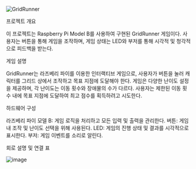 ![GridRunner](https://github.com/user-attachments/assets/3d875191-bf7e-4386-9bca-67c61a0e9be8)

프로젝트 개요

이 프로젝트는 Raspberry Pi Model B를 사용하여 구현된 GridRunner 게임이다. 사용자는 버튼을 통해 게임을 조작하며, 게임 상태는 LED와 부저를 통해 시각적 및 청각적으로 피드백을 받는다.

게임 설명

GridRunner는 라즈베리 파이를 이용한 인터랙티브 게임으로, 사용자가 버튼을 눌러 캐릭터를 그리드 상에서 조작하고 목표 지점에 도달해야 한다. 게임은 다양한 난이도 설정을 제공하며, 각 난이도는 이동 횟수와 장애물의 수가 다르다. 사용자는 제한된 이동 횟수 내에 목표 지점에 도달하여 최고 점수를 획득하려고 시도한다.

하드웨어 구성

라즈베리 파이 모델 B: 게임 로직을 처리하고 모든 입력 및 출력을 관리한다.
버튼: 게임 내 조작 및 난이도 선택을 위해 사용된다.
LED: 게임의 진행 상태 및 결과를 시각적으로 표시한다.
부저: 게임 이벤트를 소리로 알린다.


회로 설명 및 연결 표

![image](https://github.com/user-attachments/assets/980c10e5-df7d-4f92-b1a3-0f906f0611c0)
